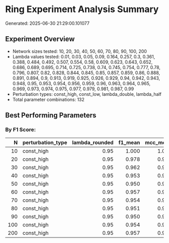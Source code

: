 # Ring Experiment Analysis Summary

Generated: 2025-06-30 21:29:00.101077

## Experiment Overview

- Network sizes tested: 10, 20, 30, 40, 50, 60, 70, 80, 90, 100, 200
- Lambda values tested: 0.01, 0.03, 0.05, 0.09, 0.164, 0.257, 0.3, 0.361, 0.388, 0.484, 0.492, 0.507, 0.554, 0.58, 0.609, 0.623, 0.643, 0.652, 0.686, 0.689, 0.695, 0.714, 0.725, 0.738, 0.74, 0.745, 0.754, 0.777, 0.78, 0.796, 0.807, 0.82, 0.828, 0.844, 0.845, 0.85, 0.857, 0.859, 0.86, 0.888, 0.891, 0.894, 0.9, 0.913, 0.919, 0.925, 0.926, 0.929, 0.94, 0.942, 0.943, 0.948, 0.95, 0.953, 0.954, 0.956, 0.959, 0.96, 0.963, 0.964, 0.965, 0.969, 0.973, 0.974, 0.975, 0.977, 0.979, 0.981, 0.987, 0.99
- Perturbation types: const_high, const_low, lambda_double, lambda_half
- Total parameter combinations: 132

## Best Performing Parameters

### By F1 Score:

|   N|perturbation_type | lambda_rounded| f1_mean| mcc_mean| recall_mean| precision_mean|
|---:|:-----------------|--------------:|-------:|--------:|-----------:|--------------:|
|  10|const_high        |           0.95|   1.000|    1.000|       1.000|          1.000|
|  20|const_high        |           0.95|   0.978|    0.973|       0.958|          0.999|
|  30|const_high        |           0.95|   0.962|    0.957|       0.927|          1.000|
|  40|const_high        |           0.95|   0.953|    0.950|       0.911|          1.000|
|  50|const_high        |           0.95|   0.950|    0.947|       0.905|          1.000|
|  60|const_high        |           0.95|   0.957|    0.955|       0.918|          1.000|
|  70|const_high        |           0.95|   0.954|    0.953|       0.912|          1.000|
|  80|const_high        |           0.95|   0.951|    0.950|       0.907|          1.000|
|  90|const_high        |           0.95|   0.950|    0.949|       0.904|          1.000|
| 100|const_high        |           0.95|   0.954|    0.952|       0.911|          1.000|
| 200|const_high        |           0.95|   0.957|    0.956|       0.917|          1.000|
